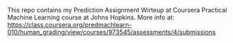 This repo contains my Prediction Assignment Wirteup at Coursera Practical Machine Learning course at Johns Hopkins. 
More info at: https://class.coursera.org/predmachlearn-010/human_grading/view/courses/973545/assessments/4/submissions